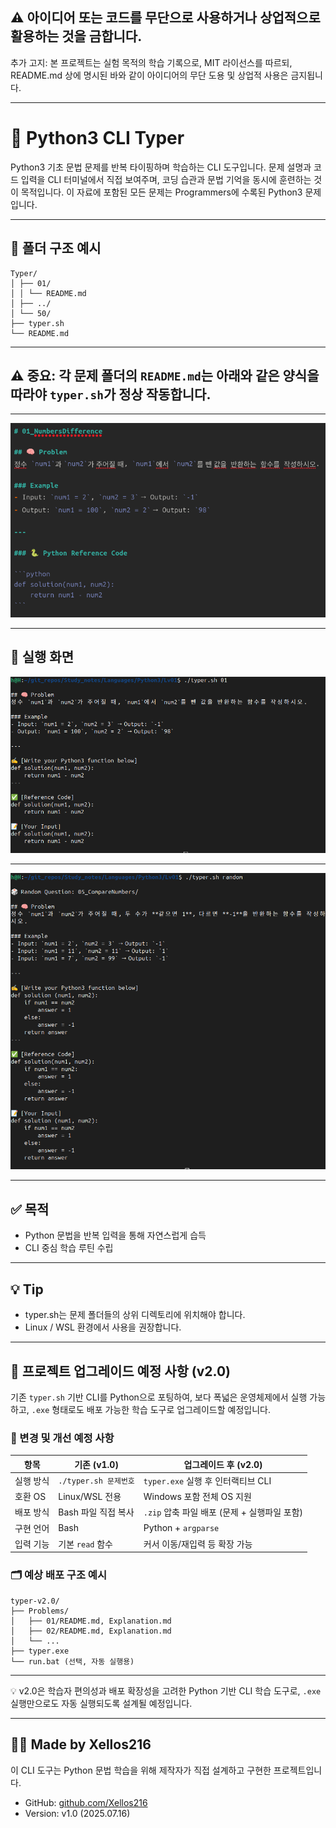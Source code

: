 ## ⚠️ 아이디어 또는 코드를 무단으로 사용하거나 상업적으로 활용하는 것을 금합니다.

추가 고지: 본 프로젝트는 실험 목적의 학습 기록으로, MIT 라이선스를 따르되, 
README.md 상에 명시된 바와 같이 아이디어의 무단 도용 및 상업적 사용은 금지됩니다.


---

# 🧠 Python3 CLI Typer

Python3 기초 문법 문제를 반복 타이핑하며 학습하는 CLI 도구입니다. 
문제 설명과 코드 입력을 CLI 터미널에서 직접 보여주며, 
코딩 습관과 문법 기억을 동시에 훈련하는 것이 목적입니다.
이 자료에 포함된 모든 문제는 Programmers에 수록된 Python3 문제입니다.

---

## 📂 폴더 구조 예시

```
Typer/
│ ├── 01/
│ │ └── README.md
│ ├── ../
│ └── 50/
├── typer.sh
└── README.md
```

---

## ⚠️ **중요: 각 문제 폴더의 `README.md`는 아래와 같은 양식을 따라야 `typer.sh`가 정상 작동합니다.**

---

![출력 결과 스크린샷](./images/README.png)

---

## 🚀 실행 화면

![출력 결과 스크린샷](./images/typer_01.png)

---

![출력 결과 스크린샷](./images/typer_02.png)

---

## ✅ 목적

- Python 문법을 반복 입력을 통해 자연스럽게 습득
- CLI 중심 학습 루틴 수립

---

## 💡 Tip

- typer.sh는 문제 폴더들의 상위 디렉토리에 위치해야 합니다.
- Linux / WSL 환경에서 사용을 권장합니다.

---

## 🔄 프로젝트 업그레이드 예정 사항 (v2.0)

기존 `typer.sh` 기반 CLI를 Python으로 포팅하여, 보다 폭넓은 운영체제에서 실행 가능하고, `.exe` 형태로도 배포 가능한 학습 도구로 업그레이드할 예정입니다.

### 🔧 변경 및 개선 예정 사항

| 항목 | 기존 (v1.0) | 업그레이드 후 (v2.0) |
|------|-------------|-----------------------|
| 실행 방식 | `./typer.sh 문제번호` | `typer.exe` 실행 후 인터랙티브 CLI |
| 호환 OS | Linux/WSL 전용 | Windows 포함 전체 OS 지원 |
| 배포 방식 | Bash 파일 직접 복사 | `.zip` 압축 파일 배포 (문제 + 실행파일 포함) |
| 구현 언어 | Bash | Python + `argparse` |
| 입력 기능 | 기본 `read` 함수 | 커서 이동/재입력 등 확장 가능 |

### 🗂 예상 배포 구조 예시

```
typer-v2.0/
├── Problems/
│   ├── 01/README.md, Explanation.md
│   ├── 02/README.md, Explanation.md
│   └── ...
├── typer.exe
└── run.bat (선택, 자동 실행용)
```

---

💡 v2.0은 학습자 편의성과 배포 확장성을 고려한 Python 기반 CLI 학습 도구로, `.exe` 실행만으로도 자동 실행되도록 설계될 예정입니다.

---

## 🙋‍♂️ Made by Xellos216
이 CLI 도구는 Python 문법 학습을 위해 제작자가 직접 설계하고 구현한 프로젝트입니다.
- GitHub: [github.com/Xellos216](https://github.com/Xellos216)
- Version: v1.0 (2025.07.16)

